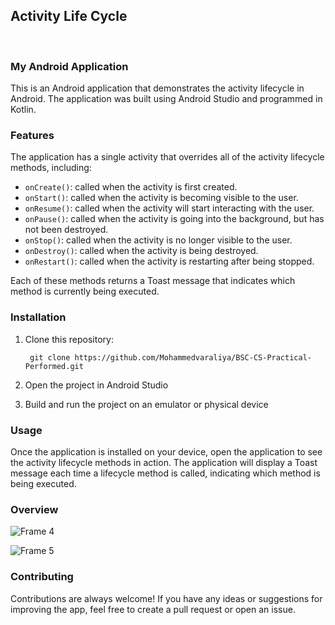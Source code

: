 ## Activity Life Cycle
<br>

### My Android Application

This is an Android application that demonstrates the activity lifecycle in Android. The application was built using Android Studio and programmed in Kotlin.

### Features

The application has a single activity that overrides all of the activity lifecycle methods, including:

* `onCreate()`: called when the activity is first created.
* `onStart()`: called when the activity is becoming visible to the user.
* `onResume()`: called when the activity will start interacting with the user.
* `onPause()`: called when the activity is going into the background, but has not been destroyed.
* `onStop()`: called when the activity is no longer visible to the user.
* `onDestroy()`: called when the activity is being destroyed.
* `onRestart()`: called when the activity is restarting after being stopped.

Each of these methods returns a Toast message that indicates which method is currently being executed.

### Installation

1. Clone this repository: 

        git clone https://github.com/Mohammedvaraliya/BSC-CS-Practical-Performed.git
2. Open the project in Android Studio
3. Build and run the project on an emulator or physical device

### Usage

Once the application is installed on your device, open the application to see the activity lifecycle methods in action. The application will display a Toast message each time a lifecycle method is called, indicating which method is being executed.

### Overview

![Frame 4](https://user-images.githubusercontent.com/95087498/221184459-2fdcfb65-97d0-4fb5-a24a-32965c198a14.png)

![Frame 5](https://user-images.githubusercontent.com/95087498/221184490-d1b0cc63-627f-45d9-b193-02d908616f20.png)


### Contributing

Contributions are always welcome! If you have any ideas or suggestions for improving the app, feel free to create a pull request or open an issue.
